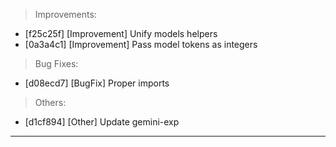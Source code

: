 > Improvements:
- [f25c25f] [Improvement] Unify models helpers
- [0a3a4c1] [Improvement] Pass model tokens as integers

> Bug Fixes:
- [d08ecd7] [BugFix] Proper imports

> Others:
- [d1cf894] [Other] Update gemini-exp


---
